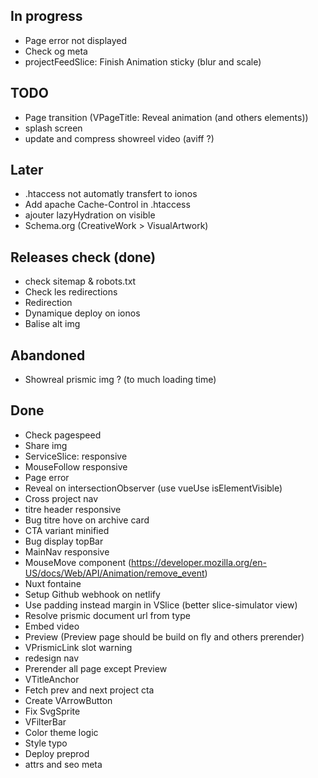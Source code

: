 ## In progress
- Page error not displayed
- Check og meta
- projectFeedSlice: Finish Animation sticky (blur and scale) 

## TODO
- Page transition (VPageTitle: Reveal animation (and others elements))
- splash screen
- update and compress showreel video (aviff ?)

## Later
- .htaccess not automatly transfert to ionos
- Add apache Cache-Control in .htaccess
- ajouter lazyHydration on visible
- Schema.org (CreativeWork > VisualArtwork)

## Releases check (done)
- check sitemap & robots.txt
- Check les redirections
- Redirection
- Dynamique deploy on ionos 
- Balise alt img

## Abandoned
- Showreal prismic img ? (to much loading time)

## Done
- Check pagespeed
- Share img
- ServiceSlice: responsive
- MouseFollow responsive
- Page error 
- Reveal on intersectionObserver (use vueUse isElementVisible)
- Cross project nav
- titre header responsive
- Bug titre hove on archive card 
- CTA variant minified
- Bug display topBar 
- MainNav responsive
- MouseMove component (https://developer.mozilla.org/en-US/docs/Web/API/Animation/remove_event)
- Nuxt fontaine
- Setup Github webhook on netlify
- Use padding instead margin in VSlice (better slice-simulator view)
- Resolve prismic document url from type
- Embed video
- Preview (Preview page should be build on fly and others prerender)
- VPrismicLink slot warning
- redesign nav
- Prerender all page except Preview
- VTitleAnchor
- Fetch prev and next project cta
- Create VArrowButton
- Fix SvgSprite
- VFilterBar
- Color theme logic
- Style typo
- Deploy preprod
- attrs and seo meta 
